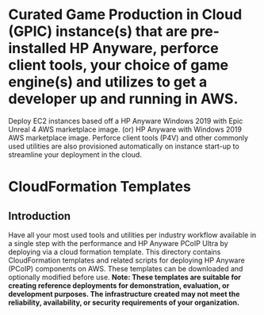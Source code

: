 # Curated Game Production in Cloud (GPIC) instance(s) that are pre-installed HP Anyware, perforce client tools, your choice of game engine(s) and utilizes to get a developer up and running in AWS.
Deploy EC2 instances based off a HP Anyware Windows 2019 with Epic Unreal 4 AWS marketplace image. (or) HP Anyware with Windows 2019  AWS marketplace image. Perforce client tools (P4V) and other commonly used utilities are also provisioned automatically on instance start-up to streamline your deployment in the cloud.
# CloudFormation Templates
## Introduction
Have all your most used tools and utilities per industry workflow available in a single step with the performance and HP Anyware PCoIP Ultra by deploying via a cloud formation template. 
This directory contains CloudFormation templates and related scripts for deploying HP Anyware (PCoIP) components on AWS. These templates can be downloaded and optionally modified before use. 
__Note: These templates are suitable for creating reference deployments for demonstration, evaluation, or development purposes. The infrastructure created may not meet the reliability, availability, or security requirements of your organization.__
